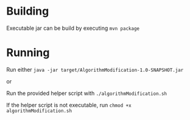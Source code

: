 # Building
Executable jar can be build by executing `mvn package`

# Running 
Run either `java -jar target/AlgorithmModification-1.0-SNAPSHOT.jar`

or

Run the provided helper script with `./algorithmModification.sh`

If the helper script is not executable, run `chmod +x algorithmModification.sh`
